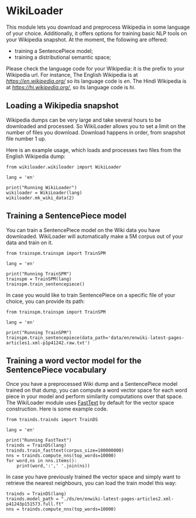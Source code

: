 # WikiLoader

This module lets you download and preprocess Wikipedia in some language of your choice. Additionally, it offers options for training basic NLP tools on your Wikipedia snapshot. At the moment, the following are offered:

* training a SentencePiece model;
* training a distributional semantic space;

Please check the language code for your Wikipedia: it is the prefix to your Wikipedia url. For instance, The English Wikipedia is at *https://en.wikipedia.org/* so its language code is *en*. The Hindi Wikipedia is at *https://hi.wikipedia.org/*, so its language code is *hi*.


## Loading a Wikipedia snapshot

Wikipedia dumps can be very large and take several hours to be downloaded and processed. So WikiLoader allows you to set a limit on the number of files you download. Download happens in order, from snapshot file number 1 up.

Here is an example usage, which loads and processes two files from the English Wikipedia dump:

```
from wikiloader.wikiloader import WikiLoader

lang = 'en'

print("Running WikiLoader")
wikiloader = WikiLoader(lang)
wikiloader.mk_wiki_data(2)

```

## Training a SentencePiece model

You can train a SentencePiece model on the Wiki data you have downloaded. WikiLoader will automatically make a 5M corpus out of your data and train on it.

```
from trainspm.trainspm import TrainSPM

lang = 'en'

print("Running TrainSPM")
trainspm = TrainSPM(lang)
trainspm.train_sentencepiece()
```

In case you would like to train SentencePiece on a specific file of your choice, you can provide its path:

```
from trainspm.trainspm import TrainSPM

lang = 'en'

print("Running TrainSPM")
trainspm.train_sentencepiece(data_path='data/en/enwiki-latest-pages-articles1.xml-p1p41242.raw.txt')
```


## Training a word vector model for the SentencePiece vocabulary

Once you have a preprocessed Wiki dump and a SentencePiece model trained on that dump, you can compute a word vector space for each word piece in your model and perform similarity computations over that space. The WikiLoader module uses [FastText](https://github.com/facebookresearch/fastText) by default for the vector space construction. Here is some example code.

```
from trainds.trainds import TrainDS

lang = 'en'

print("Running FastText")
trainds = TrainDS(lang)
trainds.train_fasttext(corpus_size=100000000)
nns = trainds.compute_nns(top_words=10000)
for word,ns in nns.items():
    print(word,':',' '.join(ns))
```

In case you have previously trained the vector space and simply want to retrieve the nearest neighbours, you can load the train model this way:

```
trainds = TrainDS(lang)
trainds.model_path = "./ds/en/enwiki-latest-pages-articles2.xml-p41243p151573.full.ft"
nns = trainds.compute_nns(top_words=10000)
```
